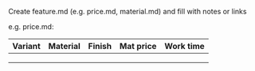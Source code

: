 Create feature.md (e.g. price.md, material.md) and fill with notes or links

e.g. price.md:

 Variant | Material | Finish | Mat price | Work time
 --- | --- | --- | ---: | ---:
 | | | | |
 | | | | |
 | | | | |
